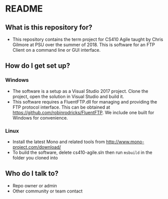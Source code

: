 # README #

## What is this repository for? ##
* This repository contains the term project for CS410 Agile taught by Chris Gilmore at PSU over the summer of 2018.
This is software for an FTP Client on a command line or GUI interface.

## How do I get set up? ##
### Windows ###
* The software is a setup as a Visual Studio 2017 project. Clone the project, open the solution in Visual Studio and build it.
* This software requires a FluentFTP.dll for managing and providing the FTP protocol interface.
This can be obtained at https://github.com/robinrodricks/FluentFTP.
We include one built for Windows for convenience. 

### Linux ###
* Install the latest Mono and related tools from http://www.mono-project.com/download/
* To build the software, delete cs410-agile.sln then run `msbuild` in the folder you cloned into

## Who do I talk to? ##
* Repo owner or admin
* Other community or team contact
